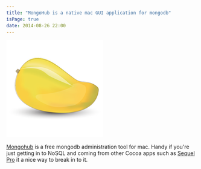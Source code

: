 ```yaml
---
title: "MongoHub is a native mac GUI application for mongodb"
isPage: true
date: 2014-08-26 22:00
---
```


<img src="/img/mongohub.png" alt="mongohub @ mongohub.todayclose.com">

[Mongohub](http://mongohub.todayclose.com/) is a free mongodb administration tool for mac. Handy if you're just getting in to NoSQL and coming from other Cocoa apps such as [Sequel Pro](http://www.sequelpro.com/) it a nice way to break in to it.
